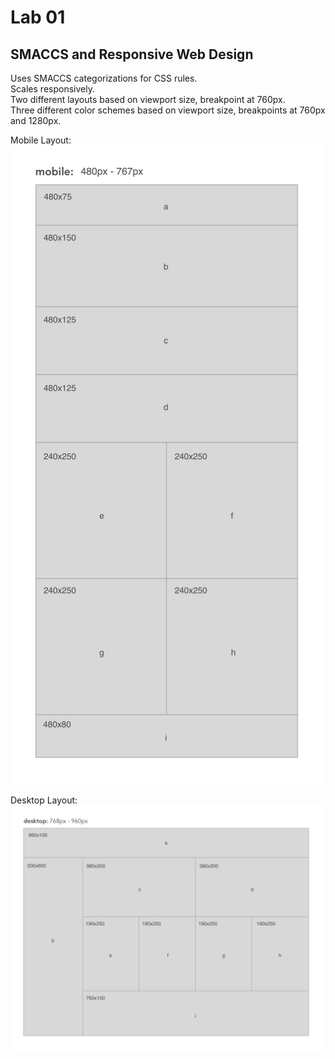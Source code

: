 # Lab 01  
  
## SMACCS and Responsive Web Design  
  
Uses SMACCS categorizations for CSS rules.  
Scales responsively.  
Two different layouts based on viewport size, breakpoint at 760px.  
Three different color schemes based on viewport size, breakpoints at 760px and 1280px.  
  
Mobile Layout:  
<img src="https://github.com/MSpake/lab-01/blob/master/assets/mobile-view.png" width="500">
  

Desktop Layout:  
<img src="https://github.com/MSpake/lab-01/blob/master/assets/desktop-view.png" width="800">
